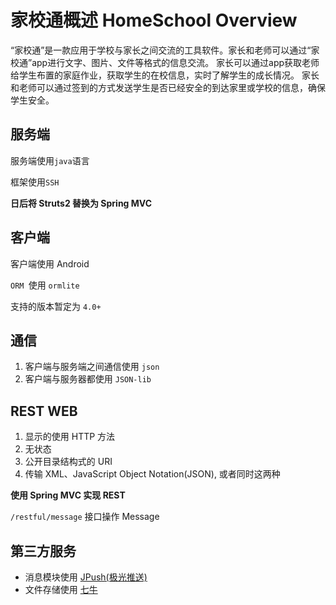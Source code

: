 # 家校通概述 HomeSchool Overview

“家校通”是一款应用于学校与家长之间交流的工具软件。家长和老师可以通过“家校通”app进行文字、图片、文件等格式的信息交流。
家长可以通过app获取老师给学生布置的家庭作业，获取学生的在校信息，实时了解学生的成长情况。
家长和老师可以通过签到的方式发送学生是否已经安全的到达家里或学校的信息，确保学生安全。


## 服务端

服务端使用`java`语言

框架使用`SSH` 

**日后将 Struts2 替换为 Spring MVC**

## 客户端

客户端使用 Android

`ORM `使用 `ormlite`

支持的版本暂定为 `4.0+`

## 通信

1. 客户端与服务端之间通信使用 `json`
2. 客户端与服务器都使用 `JSON-lib`

## REST WEB
1. 显示的使用 HTTP 方法
2. 无状态
3. 公开目录结构式的 URI
4. 传输 XML、JavaScript Object Notation(JSON), 或者同时这两种

**使用 Spring MVC 实现 REST**

`/restful/message` 接口操作 Message


## 第三方服务

* 消息模块使用 [JPush(极光推送)](https://www.jpush.cn/)
* 文件存储使用 [七牛](http://www.qiniu.com/)
